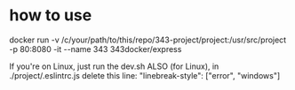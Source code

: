 # how to use

docker run -v /c/your/path/to/this/repo/343-project/project:/usr/src/project -p 80:8080 -it --name 343 343docker/express

If you're on Linux, just run the dev.sh
ALSO (for Linux), in ./project/.eslintrc.js delete this line:
        "linebreak-style": ["error", "windows"]
